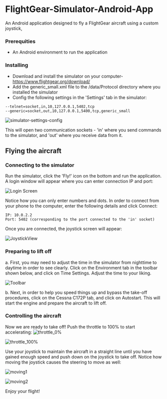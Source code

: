 # FlightGear-Simulator-Android-App
An Android application designed to fly a FlightGear aircraft using a custom joystick, 

### Prerequities
* An Android environment to run the application

### Installing 
* Download and install the simulator on your computer- https://www.flightgear.org/download/
* Add the  generic_small.xml file to the /data/Protocol directory where you installed the simulator
* Config the following settings in the 'Settings' tab in the simulator:
```
--telnet=socket,in,10,127.0.0.1,5402,tcp
--generic=socket,out,10,127.0.0.1,5400,tcp,generic_small
```
![simulator-settings-config](https://user-images.githubusercontent.com/45856261/58368127-4a489680-7ef1-11e9-81ca-b17badca7f8e.PNG)

This will open two communication sockets - 'in' where you send commands to the simulator, and 'out' where you receive data from it.

## Flying the aircraft

### Connecting to the simulator
Run the simulator, click the 'Fly!' icon on the bottom and run the application. A login window will appear where you can enter connection IP and port:

![Login Screen](https://user-images.githubusercontent.com/45856261/63440676-f2aac000-c438-11e9-968e-88a527ef226b.PNG)

Notice how you can only enter numbers and dots.
In order to connect from your phone to the computer, enter the following details and click Connect:
```
IP: 10.0.2.2
Port: 5402 (corresponding to the port connected to the 'in' socket)
```
Once you are connected, the joystick screen will appear:

![JoystickView](https://user-images.githubusercontent.com/45856261/63444708-cd6d8000-c43f-11e9-9540-636905a91a65.PNG)


### Preparing to lift off
a. First, you may need to adjust the time in the simulator from nighttime to daytime in order to see clearly.
Click on the Environment tab in the toolbar shown below, and click on Time Settings. Adjust the time to your liking.

![Toolbar](https://user-images.githubusercontent.com/45856261/63440757-1241e880-c439-11e9-9623-ed96e7eae199.PNG)

b. Next, in order to help you speed things up and bypass the take-off procedures, click on the Cessna C172P tab, and click on Autostart. This will start the engine and prepare the aircraft to lift off.

### Controlling the aircraft
Now we are ready to take off!
Push the throttle to 100% to start accelerating:
![throttle_0%](https://user-images.githubusercontent.com/45856261/63443520-9a29f180-c43d-11e9-8cf3-4aa2cf522693.PNG)

![throttle_100%](https://user-images.githubusercontent.com/45856261/63443541-a746e080-c43d-11e9-89eb-d50054231692.PNG)

Use your joystick to maintain the aircraft in a straight line until you have gained enough speed and push down on the joystick to take off. Notice how moving the joystick causes the steering to move as well:

![moving1](https://user-images.githubusercontent.com/45856261/63445420-fe9a8000-c440-11e9-8e08-c83712977624.png)

![moving2](https://user-images.githubusercontent.com/45856261/63445419-fe01e980-c440-11e9-979d-840097604adf.png)


Enjoy your flight!
